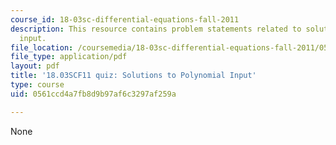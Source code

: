 ```yaml
---
course_id: 18-03sc-differential-equations-fall-2011
description: This resource contains problem statements related to solutions to polynomial
  input.
file_location: /coursemedia/18-03sc-differential-equations-fall-2011/0561ccd4a7fb8d9b97af6c3297af259a_MIT18_03SCF11_s16_4quizq.pdf
file_type: application/pdf
layout: pdf
title: '18.03SCF11 quiz: Solutions to Polynomial Input'
type: course
uid: 0561ccd4a7fb8d9b97af6c3297af259a

---
```

None